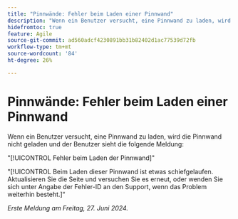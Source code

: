 ```yaml
---
title: "Pinnwände: Fehler beim Laden einer Pinnwand"
description: "Wenn ein Benutzer versucht, eine Pinnwand zu laden, wird die Pinnwand nicht geladen, und der Benutzer sieht eine Fehlermeldung."
hidefromtoc: true
feature: Agile
source-git-commit: ad560adcf4230891bb31b82402d1ac77539d72fb
workflow-type: tm+mt
source-wordcount: '84'
ht-degree: 26%

---
```



# Pinnwände: Fehler beim Laden einer Pinnwand

Wenn ein Benutzer versucht, eine Pinnwand zu laden, wird die Pinnwand nicht geladen und der Benutzer sieht die folgende Meldung:

&quot;[!UICONTROL Fehler beim Laden der Pinnwand]&quot;

&quot;[!UICONTROL Beim Laden dieser Pinnwand ist etwas schiefgelaufen. Aktualisieren Sie die Seite und versuchen Sie es erneut, oder wenden Sie sich unter Angabe der Fehler-ID an den Support, wenn das Problem weiterhin besteht.]“

_Erste Meldung am Freitag, 27. Juni 2024._

